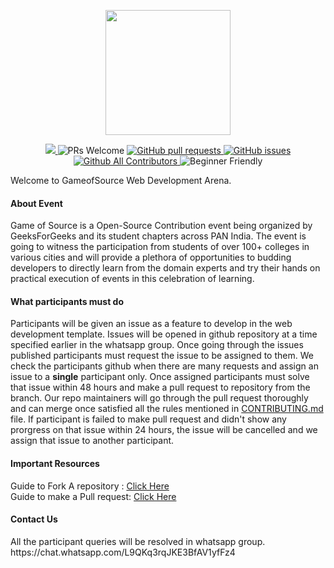 <p align="center">
<img src="https://pixan198.github.io/images/gfgsc-logo.svg" width="200px" height="200px">
</p>

<p align="center">
<a href="https://github.com/GameofSource-GFG/Web-Development/blob/master/LICENSE" target="_blank">
  <img src="https://img.shields.io/github/license/GameofSource-GFG/Web-Development?style=for-the-badge" />
  </a> 
  <img src="https://img.shields.io/badge/PRs-welcome-brightgreen.svg?style=for-the-badge" alt="PRs Welcome" /> 
  <a href="https://github.com/GameofSource-GFG/Web-Development/pulls" target="_blank">
    <img alt="GitHub pull requests" src="https://img.shields.io/github/issues-pr/GameofSource-GFG/Web-Development?style=for-the-badge" />
  </a> 
  <a href="https://github.com/GameofSource-GFG/Web-Development/issues" target="_blank">
    <img alt="GitHub issues" src="https://img.shields.io/github/issues/GameofSource-GFG/Web-Development?style=for-the-badge" />
  </a> 
  <a href="https://github.com/GameofSource-GFG/Web-Development" target="_blank">
    <img alt="Github All Contributors" src="https://img.shields.io/github/contributors/GameofSource-GFG/Web-Development?style=for-the-badge" />
  </a>
  <img alt="Beginner Friendly" src="https://img.shields.io/badge/Beginner-Friendly-orange?style=for-the-badge" />
</p>

Welcome to GameofSource Web Development Arena. 

<h4>About Event</h4>
Game of Source is a Open-Source Contribution event being organized by GeeksForGeeks and its student chapters across PAN India. 
The event is going to witness the participation from students of over 100+ colleges in various cities and will provide a plethora of opportunities to budding developers to directly learn from the domain experts and try their hands on practical execution of events in this celebration of learning.

<h4>What participants must do</h4>
Participants will be given an issue as a feature to develop in the web development template. Issues will be opened in github repository at a time specified earlier in the whatsapp group. Once going through the issues published participants must request the issue to be assigned to them. We check the participants github when there are many  requests and assign an issue to a <b>single</b> participant only. Once assigned participants must solve that issue within 48 hours and make a pull request to repository from the branch. Our repo maintainers will go through the pull request thoroughly and can merge once satisfied all the rules mentioned in <a href="https://github.com/GameofSource-GFG/Web-Development/blob/main/CONTRIBUTING.md">CONTRIBUTING.md</a> file. If participant is failed to make pull request and didn't show any prorgress on that issue within 24 hours, the issue will be cancelled and we assign that issue to another participant.

<h4>Important Resources</h4>
Guide to Fork A repository : <a href="https://docs.github.com/en/free-pro-team@latest/github/getting-started-with-github/fork-a-repo">Click Here</a> <br>
Guide to make a Pull request: <a href="https://docs.github.com/en/free-pro-team@latest/github/collaborating-with-issues-and-pull-requests/about-pull-requests">Click Here</a> <br>

<h4>Contact Us</h4>
All the participant queries will be resolved in whatsapp group. https://chat.whatsapp.com/L9QKq3rqJKE3BfAV1yfFz4
